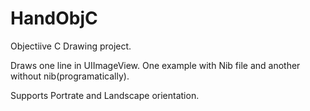 # HandObjC
Objectiive C Drawing project.

Draws one line in UIImageView. One example with Nib file and another without nib(programatically).

Supports Portrate and Landscape orientation.

